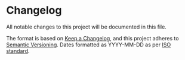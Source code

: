 # Changelog

All notable changes to this project will be documented in this file.

The format is based on [Keep a Changelog](https://keepachangelog.com/en/1.1.0/),
and this project adheres to [Semantic Versioning](https://semver.org/spec/v2.0.0.html). Dates formatted as YYYY-MM-DD as per [ISO standard](https://www.iso.org/iso-8601-date-and-time-format.html).

<!-- TODO: Delete the CHANGELOG entries for the reproduction template, but use their structure to create entries for your project, i.e.

## v0.1.0 - Date

[One-sentence summary of release]

### Added

*

### Changed

*

### Removed

*

### Fixed

*
-->